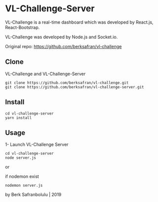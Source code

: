 # VL-Challenge-Server

VL-Challenge is a real-time dashboard which was developed by React.js, React-Bootstrap.

VL-Challenge was developed by Node.js and Socket.io.

Original repo: https://github.com/berksafran/vl-challenge


## Clone

VL-Challenge and VL-Challenge-Server

```
git clone https://github.com/berksafran/vl-challenge.git
git clone https://github.com/berksafran/vl-challenge-server.git
```

## Install

```
cd vl-challenge-server
yarn install
```

## Usage

1- Launch VL-Challenge Server
```
cd vl-challenge-server
node server.js
```
or

if nodemon exist
```
nodemon server.js
```

by Berk Safranbolulu | 2019


